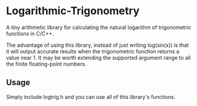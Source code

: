 # Logarithmic-Trigonometry
A tiny arithmetic library for calculating the natural logarithm of trigonometric functions in C/C++.

The advantage of using this library, instead of just writing log(sin(x)) is that it will output accurate results when the trigonometric function returns a value near 1. It may be worth extending the supported argument range to all the finite floating-point numbers.

## Usage
Simply include logtrig.h and you can use all of this library's functions.
